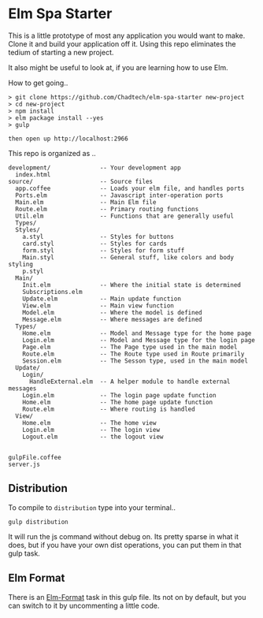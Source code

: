 # Elm Spa Starter

This is a little prototype of most any application you would want to make. Clone it and build your application off it. Using this repo eliminates the tedium of starting a new project.

It also might be useful to look at, if you are learning how to use Elm.

How to get going..
```
> git clone https://github.com/Chadtech/elm-spa-starter new-project
> cd new-project
> npm install
> elm package install --yes
> gulp

then open up http://localhost:2966
```


This repo is organized as ..
``` 
development/              -- Your development app
  index.html
source/                   -- Source files
  app.coffee              -- Loads your elm file, and handles ports
  Ports.elm               -- Javascript inter-operation ports
  Main.elm                -- Main Elm file
  Route.elm               -- Primary routing functions
  Util.elm                -- Functions that are generally useful
  Types/
  Styles/
    a.styl                -- Styles for buttons
    card.styl             -- Styles for cards
    form.styl             -- Styles for form stuff
    Main.styl             -- General stuff, like colors and body styling
    p.styl             
  Main/
    Init.elm              -- Where the initial state is determined
    Subscriptions.elm    
    Update.elm            -- Main update function
    View.elm              -- Main view function
    Model.elm             -- Where the model is defined
    Message.elm           -- Where messages are defined
  Types/
    Home.elm              -- Model and Message type for the home page
    Login.elm             -- Model and Message type for the login page
    Page.elm              -- The Page type used in the main model
    Route.elm             -- The Route type used in Route primarily
    Session.elm           -- The Sesson type, used in the main model
  Update/
    Login/
      HandleExternal.elm  -- A helper module to handle external messages
    Login.elm             -- The login page update function
    Home.elm              -- The home page update function
    Route.elm             -- Where routing is handled
  View/
    Home.elm              -- The home view
    Login.elm             -- The login view
    Logout.elm            -- the logout view


gulpFile.coffee
server.js
```


## Distribution

To compile to `distribution` type into your terminal..

```
gulp distribution
```

It will run the js command without debug on. Its pretty sparse in what it does, but if you have your own dist operations, you can put them in that gulp task.


## Elm Format

There is an [Elm-Format](https://github.com/avh4/elm-format) task in this gulp file. Its not on by default, but you can switch to it by uncommenting a little code. 